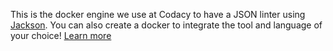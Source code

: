 This is the docker engine we use at Codacy to have a JSON linter using [Jackson](https://github.com/FasterXML/jackson-core). You can also create a docker to integrate the tool and language of your choice! [Learn more](https://github.com/codacy/codacy-jackson-linter)
